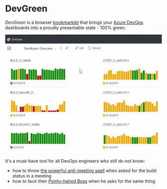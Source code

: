 # DevGreen

*DevGreen* is a browser [bookmarklet](https://en.wikipedia.org/wiki/Bookmarklet) that brings your [Azure DevOps](https://azure.microsoft.com/en-us/services/devops/) dashboards into a proudly presentable state - 100% green.

<p align="center">
    <img src="devgreen-in-action.gif" alt="DevGreen in Action" style="max-width:100%;">
</p>

It's a must-have tool for all DevOps engineers who still do not know:

- how to throw [the powerful anti-meeting spell](https://dilbert.com/strip/2007-09-09) when asked for the build status in a meeting
- how to face their [Pointy-haired Boss](https://en.wikipedia.org/wiki/Pointy-haired_Boss) when he asks for the same thing
